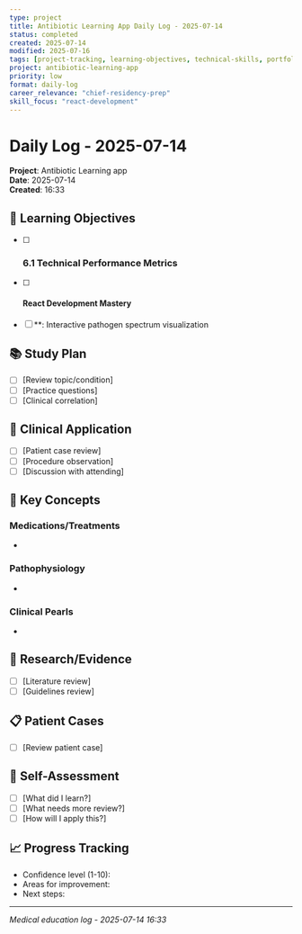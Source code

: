 ```yaml
---
type: project
title: Antibiotic Learning App Daily Log - 2025-07-14
status: completed
created: 2025-07-14
modified: 2025-07-16
tags: [project-tracking, learning-objectives, technical-skills, portfolio-project, medical-education, react-development]
project: antibiotic-learning-app
priority: low
format: daily-log
career_relevance: "chief-residency-prep"
skill_focus: "react-development"
---
```


# Daily Log - 2025-07-14

**Project**: Antibiotic Learning app  
**Date**: 2025-07-14  
**Created**: 16:33

## 🎯 Learning Objectives

- [ ] ### 6.1 Technical Performance Metrics
- [ ] #### React Development Mastery
- [ ] **: Interactive pathogen spectrum visualization

## 📚 Study Plan

- [ ] [Review topic/condition]
- [ ] [Practice questions]
- [ ] [Clinical correlation]

## 🏥 Clinical Application

- [ ] [Patient case review]
- [ ] [Procedure observation]
- [ ] [Discussion with attending]

## 💊 Key Concepts

### Medications/Treatments

-

### Pathophysiology

-

### Clinical Pearls

-

## 🔬 Research/Evidence

- [ ] [Literature review]
- [ ] [Guidelines review]

## 📋 Patient Cases

- [ ] [Review patient case]

## 🧠 Self-Assessment

- [ ] [What did I learn?]
- [ ] [What needs more review?]
- [ ] [How will I apply this?]

## 📈 Progress Tracking

- Confidence level (1-10):
- Areas for improvement:
- Next steps:

---
*Medical education log - 2025-07-14 16:33*
